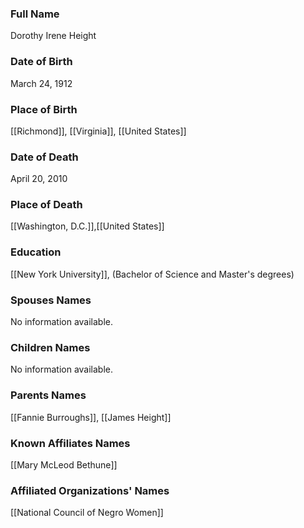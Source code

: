 ### Full Name

Dorothy Irene Height

### Date of Birth
March 24, 1912

### Place of Birth
[[Richmond]], [[Virginia]], [[United States]]

### Date of Death
April 20, 2010
### Place of Death
[[Washington, D.C.]],[[United States]]
### Education
[[New York University]], (Bachelor of Science and Master's degrees)
### Spouses Names
No information available.

### Children Names
No information available.

### Parents Names
[[Fannie Burroughs]], [[James Height]]
### Known Affiliates Names
[[Mary McLeod Bethune]]
### Affiliated Organizations' Names
[[National Council of Negro Women]]